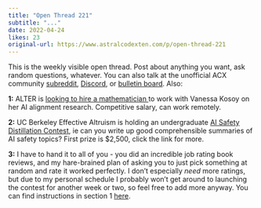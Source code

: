 ```yaml
---
title: "Open Thread 221"
subtitle: "..."
date: 2022-04-24
likes: 23
original-url: https://www.astralcodexten.com/p/open-thread-221
---
```

This is the weekly visible open thread. Post about anything you want, ask random questions, whatever. You can also talk at the unofficial ACX community [subreddit](https://www.reddit.com/r/slatestarcodex/), [Discord](https://discord.gg/RTKtdut), or [bulletin board](https://www.datasecretslox.com/index.php). Also:

 **1:** ALTER is [looking to hire a mathematician ](https://www.lesswrong.com/posts/it5odhMKY6xYLrFZD/hiring-a-mathematician-to-work-on-the-learning-theoretic-ai)to work with Vanessa Kosoy on her AI alignment research. Competitive salary, can work remotely. 

**2:** UC Berkeley Effective Altruism is holding an undergraduate [AI Safety Distillation Contest](https://forum.effectivealtruism.org/posts/ei4pYFJKcbGAdGnNb/calling-for-student-submissions-ai-safety-distillation), ie can you write up good comprehensible summaries of AI safety topics? First prize is $2,500, click the link for more. 

**3:** I have to hand it to all of you - you did an incredible job rating book reviews, and my hare-brained plan of asking you to just pick something at random and rate it worked perfectly. I don’t especially _need_ more ratings, but due to my personal schedule I probably won’t get around to launching the contest for another week or two, so feel free to add more anyway. You can find instructions in section 1 [here](https://astralcodexten.substack.com/p/open-thread-220?s=w).
